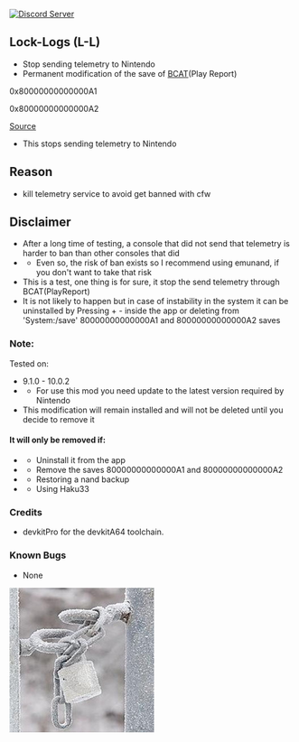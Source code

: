 <a href="https://discord.io/myrincon"><img src="https://discordapp.com/api/guilds/516631805621960704/embed.png" alt="Discord Server" /></a>

## Lock-Logs  (L-L)
* Stop sending telemetry to Nintendo
* Permanent modification of the save of [BCAT](https://switchbrew.org/wiki/BCAT_services)(Play Report)

0x80000000000000A1

0x80000000000000A2

[Source](https://switchbrew.org/wiki/Flash_Filesystem#System_Savegames)

* This stops sending telemetry to Nintendo

## Reason
* kill telemetry service to avoid get banned with cfw


## Disclaimer
* After a long time of testing, a console that did not send that telemetry is harder to ban than other consoles that did
* * Even so, the risk of ban exists so I recommend using emunand, if you don't want to take that risk
* This is a test, one thing is for sure, it stop the send telemetry through BCAT(PlayReport)
* It is not likely to happen but in case of instability in the system it can be uninstalled by Pressing + - inside the app or deleting from 'System:/save'
80000000000000A1 and 80000000000000A2 saves

### Note:
Tested on:
* 9.1.0 - 10.0.2
* * For use this mod you need update to the latest version required by Nintendo
* This modification will remain installed and will not be deleted until you decide to remove it
#### It will only be removed if:
- - Uninstall it from the app
- - Remove the saves 80000000000000A1 and 80000000000000A2
- - Restoring a nand backup
- - Using Haku33

### Credits
* devkitPro for the devkitA64 toolchain.

### Known Bugs
* None

<a href="https://discord.io/myrincon"><img src="icon.jpg" alt="Discord Server" /></a>


